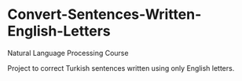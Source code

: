 # Convert-Sentences-Written-English-Letters
Natural Language Processing Course

Project to correct Turkish sentences written using only English letters.
